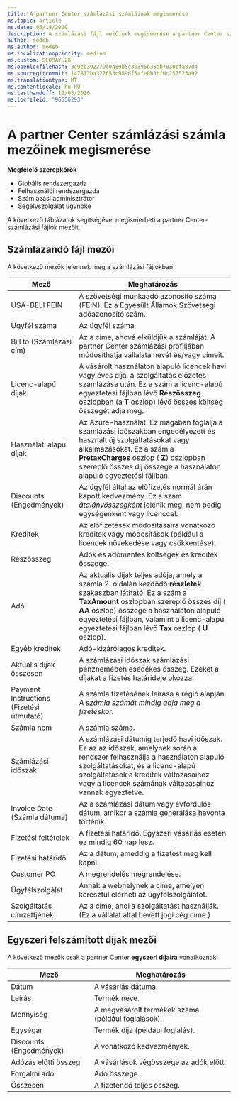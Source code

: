 ```yaml
---
title: A partner Center számlázási számláinak megismerése
ms.topic: article
ms.date: 05/18/2020
description: A számlázási fájl mezőinek megismerése a partner Center számlázása során. Ide tartoznak a mezők és a definíciók az összes számlázási mezőhöz és az egyszeri díj mezőhöz.
author: sodeb
ms.author: sodeb
ms.localizationpriority: medium
ms.custom: SEOMAY.20
ms.openlocfilehash: 3e9eb392279c0a09b5e30395b38ab7030bfa87d4
ms.sourcegitcommit: 147813ba322653c989df5afe0b3bf0c252523a92
ms.translationtype: MT
ms.contentlocale: hu-HU
ms.lasthandoff: 12/03/2020
ms.locfileid: "96556293"
---
```

# <a name="understand-partner-center-billing-invoice-fields"></a>A partner Center számlázási számla mezőinek megismerése

**Megfelelő szerepkörök**

- Globális rendszergazda
- Felhasználói rendszergazda
- Számlázási adminisztrátor
- Segélyszolgálat ügynöke

A következő táblázatok segítségével megismerheti a partner Center-számlázási fájlok mezőit.

## <a name="invoice-file-fields"></a>Számlázandó fájl mezői

A következő mezők jelennek meg a számlázási fájlokban.

| Mező | Meghatározás |
| ----- | ---------- |
| USA-BELI FEIN | A szövetségi munkaadó azonosító száma (FEIN). Ez a Egyesült Államok Szövetségi adóazonosító szám. |
| Ügyfél száma | Az ügyfél száma. |
| Bill to (Számlázási cím) | Az a címe, ahová elküldjük a számláját. A partner Center számlázási profiljában módosíthatja vállalata nevét és/vagy címeit. |
| Licenc-alapú díjak | A vásárolt használaton alapuló licencek havi vagy éves díja, a szolgáltatás előzetes számlázása után. Ez a szám a licenc-alapú egyeztetési fájlban lévő **Részösszeg** oszlopban (a **T** oszlop) lévő összes költség összegét adja meg. |
| Használati alapú díjak | Az Azure-használat. Ez magában foglalja a számlázási időszakban engedélyezett és használt új szolgáltatásokat vagy alkalmazásokat. Ez a szám a **PretaxCharges** oszlop ( **Z**) oszlopban szereplő összes díj összege a használaton alapuló egyeztetési fájlban. |
| Discounts (Engedmények) | Az ügyfél által az előfizetés normál árán kapott kedvezmény. Ez a szám *átalányösszegként* jelenik meg, nem pedig egységenként vagy licenccel. |
| Kreditek | Az előfizetések módosításaira vonatkozó kreditek vagy módosítások (például a licencek növekedése vagy csökkentése). |
| Részösszeg | Adók és adómentes költségek és kreditek összege. |
| Adó | Az aktuális díjak teljes adója, amely a számla 2. oldalán kezdődő **részletek** szakaszban látható. Ez a szám a **TaxAmount** oszlopban szereplő összes díj ( **AA** oszlop) összege a használaton alapuló egyeztetési fájlban, valamint a licenc-alapú egyeztetési fájlban lévő **Tax** oszlop ( **U** oszlop). |
| Egyéb kreditek | Adó-kizárólagos kreditek. |
| Aktuális díjak összesen | A számlázási időszak számlázási pénznemében esedékes összeg. Ezeket a díjakat a fizetés határideje okozza. |
| Payment Instructions (Fizetési útmutató) | A számla fizetésének leírása a régió alapján. *A számla számát mindig adja meg a fizetéskor.* |
| Számla nem | A számla száma. |
| Számlázási időszak | A számlázási dátumig terjedő havi időszak. Ez az az időszak, amelynek során a rendszer felhasználja a használaton alapuló szolgáltatásokat, és a licenc-alapú szolgáltatások a kreditek változásaihoz vagy a licencek számának változásaihoz vannak egyeztetve. |
| Invoice Date (Számla dátuma) | Az a számlázási dátum vagy évfordulós dátum, amikor a számla generálása havonta történik. |
| Fizetési feltételek | A fizetési határidő. Egyszeri vásárlás esetén ez mindig 60 nap lesz. |
| Fizetési határidő | Az a dátum, ameddig a fizetést meg kell kapni. |
| Customer PO | A megrendelés megrendelése. |
| Ügyfélszolgálat | Annak a webhelynek a címe, amelyen keresztül elérheti az ügyfélszolgálatot. |
| Szolgáltatás címzettjének | Az a címe, ahol a szolgáltatást használják. (Ez a vállalat által bevett jogi cég címe.) |

## <a name="one-time-charges-fields"></a>Egyszeri felszámított díjak mezői

A következő mezők csak a partner Center **egyszeri díjaira** vonatkoznak:

| Mező | Meghatározás |
| ----- | ---------- |
| Dátum | A vásárlás dátuma. |
| Leírás | Termék neve. |
| Mennyiség | A megvásárolt termékek száma (például foglalások). |
| Egységár | Termék díja (például foglalás). |
| Discounts (Engedmények) | A vonatkozó kedvezmények. |
| Adózás előtti összeg | A vásárlások végösszege az adók előtt. |
| Forgalmi adó | Adó összege. |
| Összesen | A fizetendő teljes összeg. |
